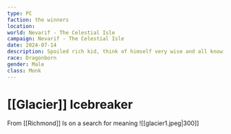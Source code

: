 ```yaml
---
type: PC
faction: the winners
location: 
world: Nevarif - The Celestial Isle
campaign: Nevarif - The Celestial Isle
date: 2024-07-14
description: Spoiled rich kid, think of himself very wise and all knowing. Seeking enlightenment in very materialistic world
race: Dragonborn
gender: Male
class: Monk
---
```

#  [[Glacier]] Icebreaker

From [[Richmond]]
Is on a search for meaning 
![[glacier1.jpeg|300]]